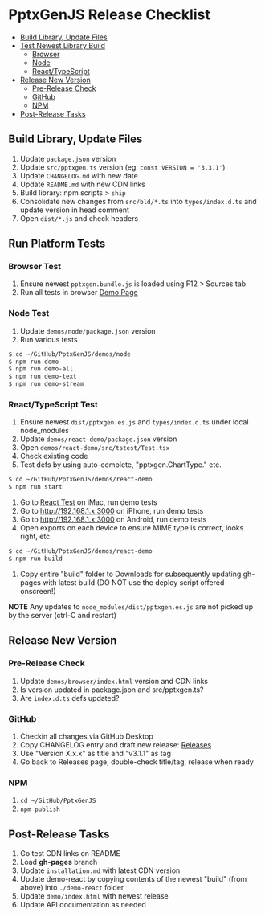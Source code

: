 # PptxGenJS Release Checklist

<!-- START doctoc generated TOC please keep comment here to allow auto update -->
<!-- DON'T EDIT THIS SECTION, INSTEAD RE-RUN doctoc TO UPDATE -->

- [Build Library, Update Files](#build-library-update-files)
- [Test Newest Library Build](#test-newest-library-build)
  - [Browser](#browser)
  - [Node](#node)
  - [React/TypeScript](#reacttypescript)
- [Release New Version](#release-new-version)
  - [Pre-Release Check](#pre-release-check)
  - [GitHub](#github)
  - [NPM](#npm)
- [Post-Release Tasks](#post-release-tasks)

<!-- END doctoc generated TOC please keep comment here to allow auto update -->

## Build Library, Update Files

1. Update `package.json` version
2. Update `src/pptxgen.ts` version (eg: `const VERSION = '3.3.1'`)
3. Update `CHANGELOG.md` with new date
4. Update `README.md` with new CDN links
5. Build library: npm scripts > `ship`
6. Consolidate new changes from `src/bld/*.ts` into `types/index.d.ts` and update version in head comment
7. Open `dist/*.js` and check headers

## Run Platform Tests

### Browser Test

1. Ensure newest `pptxgen.bundle.js` is loaded using F12 > Sources tab
2. Run all tests in browser [Demo Page](file:///Users/brentely/GitHub/PptxGenJS/demos/browser/index.html)

### Node Test

1. Update `demos/node/package.json` version
2. Run various tests

```bash
$ cd ~/GitHub/PptxGenJS/demos/node
$ npm run demo
$ npm run demo-all
$ npm run demo-text
$ npm run demo-stream
```

### React/TypeScript Test

1. Ensure newest `dist/pptxgen.es.js` and `types/index.d.ts` under local node_modules
2. Update `demos/react-demo/package.json` version
3. Open `demos/react-demo/src/tstest/Test.tsx`
4. Check existing code
5. Test defs by using auto-complete, "pptxgen.ChartType." etc.

```bash
$ cd ~/GitHub/PptxGenJS/demos/react-demo
$ npm run start
```

1. Go to [React Test](http://localhost:3000) on iMac, run demo tests
2. Go to http://192.168.1.x:3000 on iPhone, run demo tests
3. Go to http://192.168.1.x:3000 on Android, run demo tests
4. Open exports on each device to ensure MIME type is correct, looks right, etc.

```bash
$ cd ~/GitHub/PptxGenJS/demos/react-demo
$ npm run build
```

1. Copy entire "build" folder to Downloads for subsequently updating gh-pages with latest build (DO NOT use the deploy script offered onscreen!)

**NOTE** Any updates to `node_modules/dist/pptxgen.es.js` are not picked up by the server (ctrl-C and restart)

## Release New Version

### Pre-Release Check

1. Update `demos/browser/index.html` version and CDN links
2. Is version updated in package.json and src/pptxgen.ts?
3. Are `index.d.ts` defs updated?

### GitHub

1. Checkin all changes via GitHub Desktop
2. Copy CHANGELOG entry and draft new release: [Releases](https://github.com/gitbrent/PptxGenJS/releases)
3. Use "Version X.x.x" as title and "v3.1.1" as tag
4. Go back to Releases page, double-check title/tag, release when ready

### NPM

1. `cd ~/GitHub/PptxGenJS`
2. `npm publish`

## Post-Release Tasks

1. Go test CDN links on README
2. Load **gh-pages** branch
3. Update `installation.md` with latest CDN version
4. Update demo-react by copying contents of the newest "build" (from above) into `./demo-react` folder
5. Update `demo/index.html` with newest release
6. Update API documentation as needed
